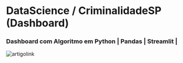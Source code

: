 # DataScience / CriminalidadeSP (Dashboard)
### Dashboard com Algoritmo em Python | Pandas | Streamlit |
 
 ![artigolink](https://user-images.githubusercontent.com/76967004/105920600-6f6ea000-6016-11eb-8d37-975485bf74a8.jpg)
